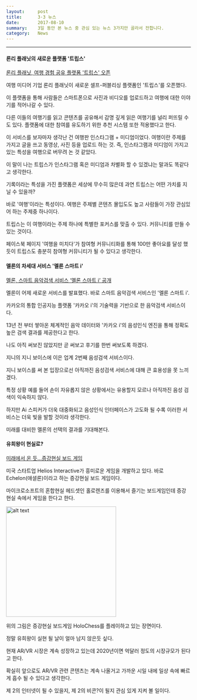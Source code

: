```yaml
---
layout:     post
title:      3·3 뉴스
date:       2017-08-10
summary:    3일 동안 본 뉴스 중 관심 있는 뉴스 3가지만 골라서 전합니다.
category: 	News
---
```


- - -

#### 론리 플래닛의 새로운 플랫폼 '트립스'
[론리 플래닛, 여행 경험 공유 플랫폼 '트립스' 오픈](http://www.ciokorea.com/news/35188)

여행 미디어 기업 론리 플래닛이 새로운 셀프-퍼블리싱 플랫폼인 '트립스'를 오픈했다.

이 플랫폼을 통해 사람들은 스마트폰으로 사진과 비디오를 업로드하고 여행에 대한 이야기를 적어나갈 수 있다.

다른 이들의 여행기를 읽고 콘텐츠를 공유해서 감명 깊게 읽은 여행기를 널리 퍼뜨릴 수도 있다. 플랫폼에 대한 참여를 유도하기 위한 추천 시스템 또한 적용했다고 한다.

이 서비스를 보자마자 생각난 건 여행판 인스타그램 + 미디엄이었다.
여행이란 주제를 가지고 글을 쓰고 동영상, 사진 등을 업로드 하는 것.
즉, 인스타그램과 미디엄이 가지고 있는 특성을 여행으로 버무려 논 것 같았다.

이 말이 나는 트립스가 인스타그램 혹은 미디엄과 차별화 할 수 있겠냐는 말과도 똑같다고 생각한다.

기록이라는 특성을 가진 플랫폼은 세상에 무수히 많은데 과연 트립스는 어떤 가치를 지닐 수 있을까?

바로 '여행'이라는 특성이다. 여행은 주제별 콘텐츠 몰입도도 높고 사람들이 가장 관심있어 하는 주제중 하나이다.

트립스는 이 여행이라는 주제 하나에 특별한 포커스를 맞출 수 있다.
커뮤니티를 만들 수 있는 것이다.

페이스북 페이지 '여행을 미치다'가 참여형 커뮤니티화를 통해 100만 좋아요를 달성 했듯이 트립스도 충분히 참여형 커뮤니티가 될 수 있다고 생각한다.

#### 멜론의 차세대 서비스 '멜론 스마트 i'

[멜론, 스마트 음악검색 서비스 ‘멜론 스마트 i’ 공개](http://www.bloter.net/archives/287437)

멜론이 어제 새로운 서비스를 발표했다. 바로 스마트 음악검색 서비스인 '멜론 스마트 i'.

카카오의 통합 인공지능 플랫폼 '카카오 i'의 기술력을 기반으로 한 음악검색 서비스이다.

13년 전 부터 쌓아온 체계적인 음악 데이터와 '카카오 i'의 음성인식 엔진을 통해 정확도 높은 검색 결과를 제공한다고 한다. 

나도 아직 써보진 않았지만 곧 써보고 후기를 한번 써보도록 하겠다. 

지니의 지니 보이스에 이은 업계 2번째 음성검색 서비스이다.

지니 보이스를 써 본 입장으로선 아직까진 음성검색 서비스에 대해 큰 효용성을 못 느끼겠다.

특정 상황 예를 들어 손이 자유롭지 않은 상황에서는 유용할지 모르나 아직까진 음성 검색이 익숙하지 않다. 

하지만 Ai 스피커가 더욱 대중화되고 음성인식 인터페이스가 고도화 될 수록 이러한 서비스는 더욱 빛을 발할 것이라 생각한다. 

미래를 대비한 멜론의 선택의 결과를 기대해본다. 

#### 유희왕이 현실로?

[미래에서 온 듯…증강현실 보드 게임](http://www.venturesquare.net/751933)

미국 스타트업 Helios Interactive가 흥미로운 게임을 개발하고 있다.
바로 Echelon(애셜론)이라고 하는 증강현실 보드 게임이다.

마이크로소프트의 혼합현실 헤드셋인 홀로렌즈를 이용해서 즐기는 보드게임인데 증강현실 속에서 게임을 한다고 한다.

<image src = 'https://i0.wp.com/www.venturesquare.net/wp-content/uploads/2017/07/echelon-helios-interactive-001.jpg?resize=768%2C432' alt = 'alt text' width = "300" >

위의 그림은 증강현실 보드게임 HoloChess를 플레이하고 있는 장면이다.

정말 유희왕이 실현 될 날이 얼마 남지 않은듯 싶다.

현재 AR/VR 시장은 계속 성장하고 있는데 2020년이면 억달러 정도의 시장규모가 된다고 한다.

확실히 앞으로도 AR/VR 관련 콘텐츠는 계속 나올거고 가까운 시일 내에 일상 속에 빠르게 흡수 될 수 있다고 생각한다.

제 2의 인터넷이 될 수 있을지, 제 2의 비콘?이 될지 관심 있게 지켜 볼 일이다.